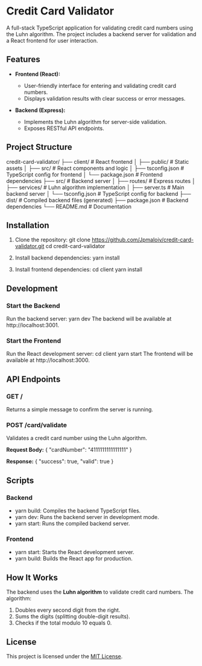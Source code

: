 # Credit Card Validator

A full-stack TypeScript application for validating credit card numbers using the Luhn algorithm. The project includes a backend server for validation and a React frontend for user interaction.

## Features

- **Frontend (React):**
  - User-friendly interface for entering and validating credit card numbers.
  - Displays validation results with clear success or error messages.

- **Backend (Express):**
  - Implements the Luhn algorithm for server-side validation.
  - Exposes RESTful API endpoints.

## Project Structure

credit-card-validator/
├── client/                 # React frontend
│   ├── public/             # Static assets
│   ├── src/                # React components and logic
│   ├── tsconfig.json       # TypeScript config for frontend
│   └── package.json        # Frontend dependencies
├── src/                    # Backend server
│   ├── routes/             # Express routes
│   ├── services/           # Luhn algorithm implementation
│   ├── server.ts           # Main backend server
│   └── tsconfig.json       # TypeScript config for backend
├── dist/                   # Compiled backend files (generated)
├── package.json            # Backend dependencies
└── README.md               # Documentation

## Installation

1. Clone the repository:
   git clone https://github.com/Jpmaloiv/credit-card-validator.git
   cd credit-card-validator

2. Install backend dependencies:
   yarn install

3. Install frontend dependencies:
   cd client
   yarn install

## Development

### Start the Backend
Run the backend server:
yarn dev
The backend will be available at http://localhost:3001.

### Start the Frontend
Run the React development server:
cd client
yarn start
The frontend will be available at http://localhost:3000.

## API Endpoints

### GET /
Returns a simple message to confirm the server is running.

### POST /card/validate
Validates a credit card number using the Luhn algorithm.

**Request Body:**
{
  "cardNumber": "4111111111111111"
}

**Response:**
{
  "success": true,
  "valid": true
}

## Scripts

### Backend
- yarn build: Compiles the backend TypeScript files.
- yarn dev: Runs the backend server in development mode.
- yarn start: Runs the compiled backend server.

### Frontend
- yarn start: Starts the React development server.
- yarn build: Builds the React app for production.

## How It Works

The backend uses the **Luhn algorithm** to validate credit card numbers. The algorithm:
1. Doubles every second digit from the right.
2. Sums the digits (splitting double-digit results).
3. Checks if the total modulo 10 equals 0.

## License

This project is licensed under the [MIT License](LICENSE).